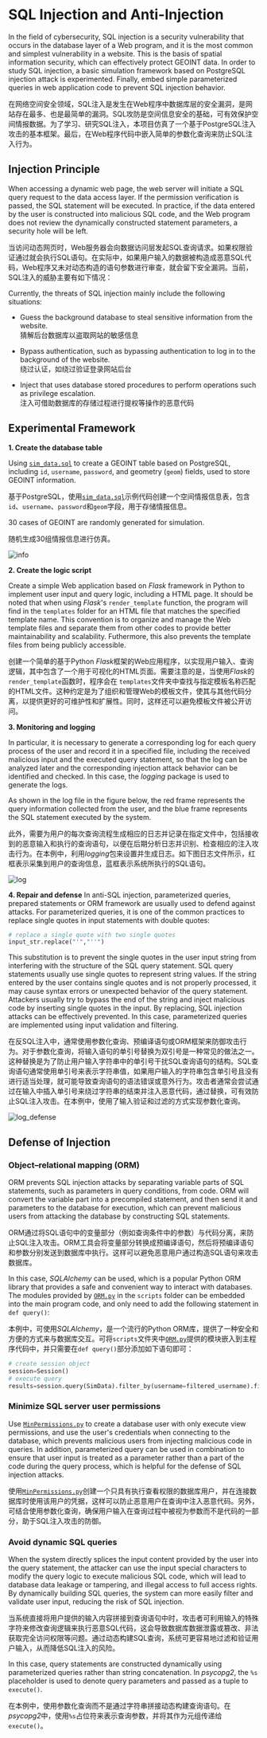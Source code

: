 # SQL Injection and Anti-Injection
In the field of cybersecurity, SQL injection is a security vulnerability that occurs in the database layer of a Web program, and it is the most common and simplest vulnerability in a website. This is the basis of spatial information security, which can effectively protect GEOINT data. In order to study SQL injection, a basic simulation framework based on PostgreSQL injection attack is experimented. Finally, embed simple parameterized queries in web application code to prevent SQL injection behavior.

在网络空间安全领域，SQL注入是发生在Web程序中数据库层的安全漏洞，是网站存在最多、也是最简单的漏洞。SQL攻防是空间信息安全的基础，可有效保护空间情报数据。为了学习、研究SQL注入，本项目仿真了一个基于PostgreSQL注入攻击的基本框架。最后，在Web程序代码中嵌入简单的参数化查询来防止SQL注入行为。

## Injection Principle
When accessing a dynamic web page, the web server will initiate a SQL query request to the data access layer. If the permission verification is passed, the SQL statement will be executed. In practice, if the data entered by the user is constructed into malicious SQL code, and the Web program does not review the dynamically constructed statement parameters, a security hole will be left.

当访问动态网页时，Web服务器会向数据访问层发起SQL查询请求。如果权限验证通过就会执行SQL语句。在实际中，如果用户输入的数据被构造成恶意SQL代码，Web程序又未对动态构造的语句参数进行审查，就会留下安全漏洞。当前，SQL注入的威胁主要有如下情况：

Currently, the threats of SQL injection mainly include the following situations:

- Guess the background database to steal sensitive information from the website.<br>
猜解后台数据库以盗取网站的敏感信息

- Bypass authentication, such as bypassing authentication to log in to the background of the website.<br>
绕过认证，如绕过验证登录网站后台

- Inject that uses database stored procedures to perform operations such as privilege escalation.<br>
注入可借助数据库的存储过程进行提权等操作的恶意代码

## Experimental Framework
**1. Create the database table**

Using [`sim_data.sql`](https://github.com/Rc-W024/SQL-injection/blob/main/sim_data.sql) to create a GEOINT table based on PostgreSQL, including `id`, `username`, `password`, and geometry (`geom`) fields, used to store GEOINT information.

基于PostgreSQL，使用[`sim_data.sql`](https://github.com/Rc-W024/SQL-injection/blob/main/sim_data.sql)示例代码创建一个空间情报信息表，包含`id`、`username`、`password`和`geom`字段，用于存储情报信息。

30 cases of GEOINT are randomly generated for simulation.

随机生成30组情报信息进行仿真。

![info](https://github.com/Rc-W024/SQL-injection/assets/97808991/4bf4972f-6508-40ad-b6a1-17ba2ece25c0)

**2. Create the logic script**

Create a simple Web application based on *Flask* framework in Python to implement user input and query logic, including a HTML page. It should be noted that when using *Flask*'s `render_template` function, the program will find in the `templates` folder for an HTML file that matches the specified template name. This convention is to organize and manage the Web template files and separate them from other codes to provide better maintainability and scalability. Futhermore, this also prevents the template files from being publicly accessible.

创建一个简单的基于Python *Flask*框架的Web应用程序，以实现用户输入、查询逻辑，其中包含了一个用于可视化的HTML页面。需要注意的是，当使用*Flask*的`render_template`函数时，程序会在 `templates`文件夹中查找与指定模板名称匹配的HTML文件。这种约定是为了组织和管理Web的模板文件，使其与其他代码分离，以提供更好的可维护性和扩展性。同时，这样还可以避免模板文件被公开访问。

**3. Monitoring and logging**

In particular, it is necessary to generate a corresponding log for each query process of the user and record it in a specified file, including the received malicious input and the executed query statement, so that the log can be analyzed later and the corresponding injection attack behavior can be identified and checked. In this case, the *logging* package is used to generate the logs.

As shown in the log file in the figure below, the red frame represents the query information collected from the user, and the blue frame represents the SQL statement executed by the system.

此外，需要为用户的每次查询流程生成相应的日志并记录在指定文件中，包括接收到的恶意输入和执行的查询语句，以便在后期分析日志并识别、检查相应的注入攻击行为。在本例中，利用*logging*包来设置并生成日志。如下图日志文件所示，红框表示采集到用户的查询信息，蓝框表示系统所执行的SQL语句。

![log](https://github.com/Rc-W024/SQL-injection/assets/97808991/f1ebcc9b-e2d4-4def-980b-3e1503bdcf51)

**4. Repair and defense**
In anti-SQL injection, parameterized queries, prepared statements or ORM framework are usually used to defend against attacks. For parameterized queries, it is one of the common practices to replace single quotes in input statements with double quotes:

```python
# replace a single quote with two single quotes
input_str.replace("'","''")
```

This substitution is to prevent the single quotes in the user input string from interfering with the structure of the SQL query statement. SQL query statements usually use single quotes to represent string values. If the string entered by the user contains single quotes and is not properly processed, it may cause syntax errors or unexpected behavior of the query statement. Attackers usually try to bypass the end of the string and inject malicious code by inserting single quotes in the input. By replacing, SQL injection attacks can be effectively prevented. In this case, parameterized queries are implemented using input validation and filtering.

在反SQL注入中，通常使用参数化查询、预编译语句或ORM框架来防御攻击行为。对于参数化查询，将输入语句的单引号替换为双引号是一种常见的做法之一。这种替换是为了防止用户输入字符串中的单引号干扰SQL查询语句的结构。SQL查询语句通常使用单引号来表示字符串值，如果用户输入的字符串包含单引号且没有进行适当处理，就可能导致查询语句的语法错误或意外行为。攻击者通常会尝试通过在输入中插入单引号来绕过字符串的结束并注入恶意代码，通过替换，可有效防止SQL注入攻击。在本例中，使用了输入验证和过滤的方式实现参数化查询。

![log_defense](https://github.com/Rc-W024/SQL-injection/assets/97808991/05ae59a7-30e9-4a72-bf9d-b8b0fc3e4aa1)

## Defense of Injection
### Object–relational mapping (ORM)
ORM prevents SQL injection attacks by separating variable parts of SQL statements, such as parameters in query conditions, from code. ORM will convert the variable part into a precompiled statement, and then send it and parameters to the database for execution, which can prevent malicious users from attacking the database by constructing SQL statements.

ORM通过将SQL语句中的变量部分（例如查询条件中的参数）与代码分离，来防止SQL注入攻击。ORM工具会将变量部分转换成预编译语句，然后将预编译语句和参数分别发送到数据库中执行。这样可以避免恶意用户通过构造SQL语句来攻击数据库。

In this case, *SQLAlchemy* can be used, which is a popular Python ORM library that provides a safe and convenient way to interact with databases. The modules provided by [`ORM.py`](https://github.com/Rc-W024/SQL-injection/blob/main/scripts/ORM.py) in the `scripts` folder can be embedded into the main program code, and only need to add the following statement in `def query()`:

本例中，可使用*SQLAlchemy*，是一个流行的Python ORM库，提供了一种安全和方便的方式来与数据库交互。可将`scripts`文件夹中[`ORM.py`](https://github.com/Rc-W024/SQL-injection/blob/main/scripts/ORM.py)提供的模块嵌入到主程序代码中，并只需要在`def query()`部分添加如下语句即可：

```python
# create session object
session=Session()
# execute query
results=session.query(SimData).filter_by(username=filtered_username).first()
```

### Minimize SQL server user permissions
Use [`MinPermissions.py`](https://github.com/Rc-W024/SQL-injection/blob/main/scripts/MinPermissions.py) to create a database user with only execute view permissions, and use the user's credentials when connecting to the database, which prevents malicious users from injecting malicious code in queries. In addition, parameterized query can be used in combination to ensure that user input is treated as a parameter rather than a part of the code during the query process, which is helpful for the defense of SQL injection attacks.

使用[`MinPermissions.py`](https://github.com/Rc-W024/SQL-injection/blob/main/scripts/MinPermissions.py)创建一个只具有执行查看权限的数据库用户，并在连接数据库时使用该用户的凭据，这样可以防止恶意用户在查询中注入恶意代码。另外，可结合使用参数化查询，确保用户输入在查询过程中被视为参数而不是代码的一部分，助于SQL注入攻击的防御。

### Avoid dynamic SQL queries
When the system directly splices the input content provided by the user into the query statement, the attacker can use the input special characters to modify the query logic to execute malicious SQL code, which will lead to database data leakage or tampering, and illegal access to full access rights. By dynamically building SQL queries, the system can more easily filter and validate user input, reducing the risk of SQL injection.

当系统直接将用户提供的输入内容拼接到查询语句中时，攻击者可利用输入的特殊字符来修改查询逻辑来执行恶意SQL代码，这会导致数据库数据泄露或篡改、非法获取完全访问权限等问题。通过动态构建SQL查询，系统可更容易地过滤和验证用户输入，从而降低SQL注入的风险。

In this case, query statements are constructed dynamically using parameterized queries rather than string concatenation. In *psycopg2*, the `%s` placeholder is used to denote query parameters and passed as a tuple to `execute()`.

在本例中，使用参数化查询而不是通过字符串拼接动态构建查询语句。在*psycopg2*中，使用`%s`占位符来表示查询参数，并将其作为元组传递给`execute()`。

